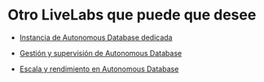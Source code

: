 # Otro LiveLabs que puede que desee

*   [Instancia de Autonomous Database dedicada](https://apexapps.oracle.com/pls/apex/dbpm/r/livelabs/view-workshop?wid=677)
    
*   [Gestión y supervisión de Autonomous Database](https://apexapps.oracle.com/pls/apex/dbpm/r/livelabs/view-workshop?wid=553)
    
*   [Escala y rendimiento en Autonomous Database](https://apexapps.oracle.com/pls/apex/dbpm/r/livelabs/view-workshop?wid=608)